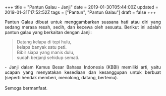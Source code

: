 +++
title = "Pantun Galau - Janji"
date = 2019-01-30T05:44:00Z
updated = 2019-01-31T17:52:52Z
tags = ["Pantun", "Pantun Galau"]
draft = false
+++

<div dir="ltr" style="text-align: left;" trbidi="on"><div style="text-align: justify;">Pantun Galau dibuat untuk menggambarkan suasana hati atau diri yang sedang merasa resah, sedih, dan kecewa oleh sesuatu. Berikut ini adalah pantun galau yang berkaitan dengan Janji:</div><blockquote class="tr_bq"><div style="text-align: left;">Datang kelapa di tepi hulu,<br />kelapa banyak satu peti.<br />Bibir siapa yang manis dulu,<br />sudah berjanji sehidup semati.</div></blockquote><div style="text-align: justify;">- Janji dalam Kamus Besar Bahasa Indonesia (KBBI) memiliki arti, yaitu ucapan yang menyatakan kesediaan dan kesanggupan untuk berbuat (seperti hendak memberi, menolong, datang, bertemu).</div><div style="text-align: justify;"><br /></div><div style="text-align: justify;">Semoga bermanfaat. </div></div>
